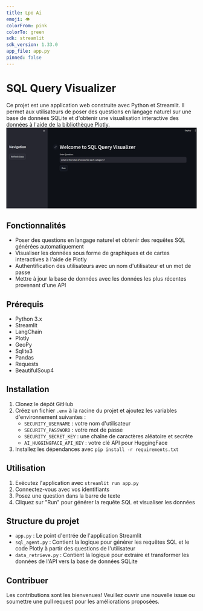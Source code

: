 ```yaml
---
title: Lpo Ai
emoji: 👁
colorFrom: pink
colorTo: green
sdk: streamlit
sdk_version: 1.33.0
app_file: app.py
pinned: false
---
```


# SQL Query Visualizer

Ce projet est une application web construite avec Python et Streamlit. Il permet aux utilisateurs de poser des questions en langage naturel sur une base de données SQLite et d'obtenir une visualisation interactive des données à l'aide de la bibliothèque Plotly.
![alt text](image.png)
## Fonctionnalités

- Poser des questions en langage naturel et obtenir des requêtes SQL générées automatiquement
- Visualiser les données sous forme de graphiques et de cartes interactives à l'aide de Plotly
- Authentification des utilisateurs avec un nom d'utilisateur et un mot de passe
- Mettre à jour la base de données avec les données les plus récentes provenant d'une API

## Prérequis

- Python 3.x
- Streamlit
- LangChain
- Plotly
- GeoPy
- Sqlite3
- Pandas
- Requests
- BeautifulSoup4

## Installation

1. Clonez le dépôt GitHub
2. Créez un fichier `.env` à la racine du projet et ajoutez les variables d'environnement suivantes :
    - `SECURITY_USERNAME` : votre nom d'utilisateur
    - `SECURITY_PASSWORD` : votre mot de passe
    - `SECURITY_SECRET_KEY` : une chaîne de caractères aléatoire et secrète
    - `AI_HUGGINGFACE_API_KEY` : votre clé API pour HuggingFace
3. Installez les dépendances avec `pip install -r requirements.txt`

## Utilisation

1. Exécutez l'application avec `streamlit run app.py`
2. Connectez-vous avec vos identifiants
3. Posez une question dans la barre de texte
4. Cliquez sur "Run" pour générer la requête SQL et visualiser les données

## Structure du projet

- `app.py` : Le point d'entrée de l'application Streamlit
- `sql_agent.py` : Contient la logique pour générer les requêtes SQL et le code Plotly à partir des questions de l'utilisateur
- `data_retrieve.py` : Contient la logique pour extraire et transformer les données de l'API vers la base de données SQLite

## Contribuer

Les contributions sont les bienvenues! Veuillez ouvrir une nouvelle issue ou soumettre une pull request pour les améliorations proposées.
